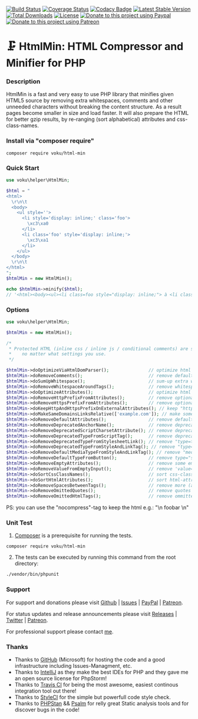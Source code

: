 [![Build Status](https://github.com/voku/HtmlMin/actions/workflows/ci.yml/badge.svg?branch=master)](https://github.com/voku/HtmlMin/actions)
[![Coverage Status](https://coveralls.io/repos/github/voku/HtmlMin/badge.svg?branch=master)](https://coveralls.io/github/voku/HtmlMin?branch=master)
[![Codacy Badge](https://api.codacy.com/project/badge/Grade/a433ed2b3b7546b3a1c520310222a601)](https://www.codacy.com/app/voku/HtmlMin?utm_source=github.com&amp;utm_medium=referral&amp;utm_content=voku/HtmlMin&amp;utm_campaign=Badge_Grade)
[![Latest Stable Version](https://poser.pugx.org/voku/html-min/v/stable)](https://packagist.org/packages/voku/html-min) 
[![Total Downloads](https://poser.pugx.org/voku/html-min/downloads)](https://packagist.org/packages/voku/html-min) 
[![License](https://poser.pugx.org/voku/html-min/license)](https://packagist.org/packages/voku/html-min)
[![Donate to this project using Paypal](https://img.shields.io/badge/paypal-donate-yellow.svg)](https://www.paypal.me/moelleken)
[![Donate to this project using Patreon](https://img.shields.io/badge/patreon-donate-yellow.svg)](https://www.patreon.com/voku)

# :clamp: HtmlMin: HTML Compressor and Minifier for PHP

### Description

HtmlMin is a fast and very easy to use PHP library that minifies given HTML5 source by removing extra whitespaces, comments and other unneeded characters without breaking the content structure. As a result pages become smaller in size and load faster. It will also prepare the HTML for better gzip results, by re-ranging (sort alphabetical) attributes and css-class-names.


### Install via "composer require"

```shell
composer require voku/html-min
```

### Quick Start

```php
use voku\helper\HtmlMin;

$html = "
<html>
  \r\n\t
  <body>
    <ul style=''>
      <li style='display: inline;' class='foo'>
        \xc3\xa0
      </li>
      <li class='foo' style='display: inline;'>
        \xc3\xa1
      </li>
    </ul>
  </body>
  \r\n\t
</html>
";
$htmlMin = new HtmlMin();

echo $htmlMin->minify($html); 
// '<html><body><ul><li class=foo style="display: inline;"> à <li class=foo style="display: inline;"> á </ul>'
```

### Options

```php
use voku\helper\HtmlMin;

$htmlMin = new HtmlMin();

/* 
 * Protected HTML (inline css / inline js / conditional comments) are still protected,
 *    no matter what settings you use.
 */

$htmlMin->doOptimizeViaHtmlDomParser();               // optimize html via "HtmlDomParser()"
$htmlMin->doRemoveComments();                         // remove default HTML comments (depends on "doOptimizeViaHtmlDomParser(true)")
$htmlMin->doSumUpWhitespace();                        // sum-up extra whitespace from the Dom (depends on "doOptimizeViaHtmlDomParser(true)")
$htmlMin->doRemoveWhitespaceAroundTags();             // remove whitespace around tags (depends on "doOptimizeViaHtmlDomParser(true)")
$htmlMin->doOptimizeAttributes();                     // optimize html attributes (depends on "doOptimizeViaHtmlDomParser(true)")
$htmlMin->doRemoveHttpPrefixFromAttributes();         // remove optional "http:"-prefix from attributes (depends on "doOptimizeAttributes(true)")
$htmlMin->doRemoveHttpsPrefixFromAttributes();        // remove optional "https:"-prefix from attributes (depends on "doOptimizeAttributes(true)")
$htmlMin->doKeepHttpAndHttpsPrefixOnExternalAttributes(); // keep "http:"- and "https:"-prefix for all external links 
$htmlMin->doMakeSameDomainsLinksRelative(['example.com']); // make some links relative, by removing the domain from attributes
$htmlMin->doRemoveDefaultAttributes();                // remove defaults (depends on "doOptimizeAttributes(true)" | disabled by default)
$htmlMin->doRemoveDeprecatedAnchorName();             // remove deprecated anchor-jump (depends on "doOptimizeAttributes(true)")
$htmlMin->doRemoveDeprecatedScriptCharsetAttribute(); // remove deprecated charset-attribute - the browser will use the charset from the HTTP-Header, anyway (depends on "doOptimizeAttributes(true)")
$htmlMin->doRemoveDeprecatedTypeFromScriptTag();      // remove deprecated script-mime-types (depends on "doOptimizeAttributes(true)")
$htmlMin->doRemoveDeprecatedTypeFromStylesheetLink(); // remove "type=text/css" for css links (depends on "doOptimizeAttributes(true)")
$htmlMin->doRemoveDeprecatedTypeFromStyleAndLinkTag(); // remove "type=text/css" from all links and styles
$htmlMin->doRemoveDefaultMediaTypeFromStyleAndLinkTag(); // remove "media="all" from all links and styles
$htmlMin->doRemoveDefaultTypeFromButton();            // remove type="submit" from button tags 
$htmlMin->doRemoveEmptyAttributes();                  // remove some empty attributes (depends on "doOptimizeAttributes(true)")
$htmlMin->doRemoveValueFromEmptyInput();              // remove 'value=""' from empty <input> (depends on "doOptimizeAttributes(true)")
$htmlMin->doSortCssClassNames();                      // sort css-class-names, for better gzip results (depends on "doOptimizeAttributes(true)")
$htmlMin->doSortHtmlAttributes();                     // sort html-attributes, for better gzip results (depends on "doOptimizeAttributes(true)")
$htmlMin->doRemoveSpacesBetweenTags();                // remove more (aggressive) spaces in the dom (disabled by default)
$htmlMin->doRemoveOmittedQuotes();                    // remove quotes e.g. class="lall" => class=lall
$htmlMin->doRemoveOmittedHtmlTags();                  // remove ommitted html tags e.g. <p>lall</p> => <p>lall 
```

PS: you can use the "nocompress"-tag to keep the html e.g.: "<nocompress>\n foobar \n</nocompress>"

### Unit Test

1) [Composer](https://getcomposer.org) is a prerequisite for running the tests.

```
composer require voku/html-min
```

2) The tests can be executed by running this command from the root directory:

```bash
./vendor/bin/phpunit
```

### Support

For support and donations please visit [Github](https://github.com/voku/HtmlMin/) | [Issues](https://github.com/voku/HtmlMin/issues) | [PayPal](https://paypal.me/moelleken) | [Patreon](https://www.patreon.com/voku).

For status updates and release announcements please visit [Releases](https://github.com/voku/HtmlMin/releases) | [Twitter](https://twitter.com/suckup_de) | [Patreon](https://www.patreon.com/voku/posts).

For professional support please contact [me](https://about.me/voku).

### Thanks

- Thanks to [GitHub](https://github.com) (Microsoft) for hosting the code and a good infrastructure including Issues-Managment, etc.
- Thanks to [IntelliJ](https://www.jetbrains.com) as they make the best IDEs for PHP and they gave me an open source license for PhpStorm!
- Thanks to [Travis CI](https://travis-ci.com/) for being the most awesome, easiest continous integration tool out there!
- Thanks to [StyleCI](https://styleci.io/) for the simple but powerfull code style check.
- Thanks to [PHPStan](https://github.com/phpstan/phpstan) && [Psalm](https://github.com/vimeo/psalm) for relly great Static analysis tools and for discover bugs in the code!
